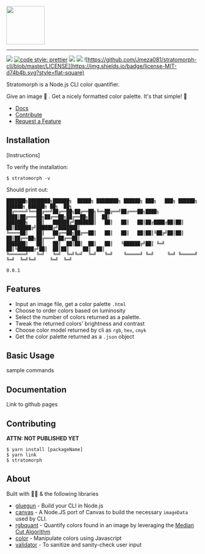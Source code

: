 <p align="left">
  <img
    src="https://user-images.githubusercontent.com/16481834/50459026-34787a80-092d-11e9-84d2-0311eb136604.png"
    height="100"
  />
</p>

---
![](https://img.shields.io/badge/min%20node%20version-v7.6%2B-%185f73.svg?style=flat-square)
[![code style: prettier](https://img.shields.io/badge/code_style-prettier-ff69b4.svg?style=flat-square&colorB=185f73)](https://github.com/prettier/prettier)
![](https://img.shields.io/github/stars/jmeza081/stratomorph-cli.svg?label=Stars&style=flat-square&colorB=d74b4b)
![](https://img.shields.io/github/issues-raw/jmeza081/stratomorph-cli.svg?style=flat-square&colorB=185f73)
![https://github.com/Jmeza081/stratomorph-cli/blob/master/LICENSE](https://img.shields.io/badge/license-MIT-d74b4b.svg?style=flat-square)


Stratomorph is a Node.js CLI color quantifier.

Give an image 🌄 . Get a nicely formatted color palette. It's that simple! 🎨
- [Docs](https://github.com/Jmeza081/stratomorph-cli/blob/master/docs/commands.md)
- [Contribute](https://github.com/Jmeza081/stratomorph-cli#contributing)
- [Request a Feature](https://github.com/Jmeza081/stratomorph-cli/issues/new)


## Installation

[Instructions]

To verify the installation:
```
$ stratomorph -v
```

Should print out:
```
███████╗████████╗██████╗  █████╗ ████████╗ ██████╗ ███╗   ███╗ ██████╗ ██████╗ ██████╗ ██╗  ██╗
██╔════╝╚══██╔══╝██╔══██╗██╔══██╗╚══██╔══╝██╔═══██╗████╗ ████║██╔═══██╗██╔══██╗██╔══██╗██║  ██║
███████╗   ██║   ██████╔╝███████║   ██║   ██║   ██║██╔████╔██║██║   ██║██████╔╝██████╔╝███████║
╚════██║   ██║   ██╔══██╗██╔══██║   ██║   ██║   ██║██║╚██╔╝██║██║   ██║██╔══██╗██╔═══╝ ██╔══██║
███████║   ██║   ██║  ██║██║  ██║   ██║   ╚██████╔╝██║ ╚═╝ ██║╚██████╔╝██║  ██║██║     ██║  ██║
╚══════╝   ╚═╝   ╚═╝  ╚═╝╚═╝  ╚═╝   ╚═╝    ╚═════╝ ╚═╝     ╚═╝ ╚═════╝ ╚═╝  ╚═╝╚═╝     ╚═╝  ╚═╝

0.0.1
```

## Features

- Input an image file, get a color palette `.html`
- Choose to order colors based on luminosity
- Select the number of colors returned as a palette.
- Tweak the returned colors' brightness and contrast
- Choose color model returned by cli as `rgb`, `hex`, `cmyk`
- Get the color palette returned as a `.json` object

## Basic Usage

sample commands

## Documentation

Link to github pages

## Contributing
**ATTN: NOT PUBLISHED YET**
```
$ yarn install [packageName]
$ yarn link
$ stratomorph
```

## About

Built with 💪🏽 & the following libraries

- [gluegun](https://github.com/infinitered/gluegun/) - Build your CLI in Node.js
- [canvas](https://www.npmjs.com/package/canvas) - A Node.JS port of Canvas to build the necessary `imageData` used by CLI.
- [rgbquant](https://github.com/leeoniya/RgbQuant.js) - Quantify colors found in an image by leveraging the [Median Cut Algorithm](https://en.wikipedia.org/wiki/Median_cut)
- [color](https://github.com/Qix-/color) - Manipulate colors using Javascript
- [validator](https://github.com/chriso/validator.js) - To sanitize and sanity-check user input
